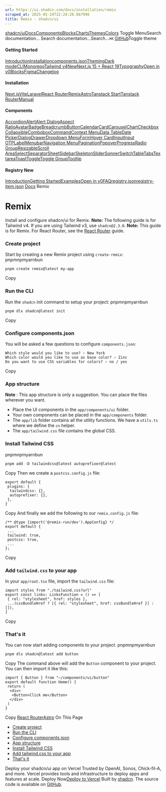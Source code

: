 ```yaml
---
url: https://ui.shadcn.com/docs/installation/remix
scraped_at: 2025-05-24T22:24:20.067996
title: Remix - shadcn/ui
---
```


[shadcn/ui](https://ui.shadcn.com/)[Docs](https://ui.shadcn.com/docs/installation)[Components](https://ui.shadcn.com/docs/components)[Blocks](https://ui.shadcn.com/blocks)[Charts](https://ui.shadcn.com/charts)[Themes](https://ui.shadcn.com/themes)[Colors](https://ui.shadcn.com/colors)
Toggle MenuSearch documentation...
Search documentation...Search...`⌘K`
[GitHub](https://github.com/shadcn-ui/ui)Toggle theme
#### Getting Started 
[Introduction](https://ui.shadcn.com/docs)[Installation](https://ui.shadcn.com/docs/installation)[components.json](https://ui.shadcn.com/docs/components-json)[Theming](https://ui.shadcn.com/docs/theming)[Dark mode](https://ui.shadcn.com/docs/dark-mode)[CLI](https://ui.shadcn.com/docs/cli)[Monorepo](https://ui.shadcn.com/docs/monorepo)[Tailwind v4New](https://ui.shadcn.com/docs/tailwind-v4)[Next.js 15 + React 19](https://ui.shadcn.com/docs/react-19)[Typography](https://ui.shadcn.com/docs/components/typography)[Open in v0](https://ui.shadcn.com/docs/v0)[Blocks](https://ui.shadcn.com/docs/blocks)[Figma](https://ui.shadcn.com/docs/figma)[Changelog](https://ui.shadcn.com/docs/changelog)
#### Installation 
[Next.js](https://ui.shadcn.com/docs/installation/next)[Vite](https://ui.shadcn.com/docs/installation/vite)[Laravel](https://ui.shadcn.com/docs/installation/laravel)[React Router](https://ui.shadcn.com/docs/installation/react-router)[Remix](https://ui.shadcn.com/docs/installation/remix)[Astro](https://ui.shadcn.com/docs/installation/astro)[Tanstack Start](https://ui.shadcn.com/docs/installation/tanstack)[Tanstack Router](https://ui.shadcn.com/docs/installation/tanstack-router)[Manual](https://ui.shadcn.com/docs/installation/manual)
#### Components 
[Accordion](https://ui.shadcn.com/docs/components/accordion)[Alert](https://ui.shadcn.com/docs/components/alert)[Alert Dialog](https://ui.shadcn.com/docs/components/alert-dialog)[Aspect Ratio](https://ui.shadcn.com/docs/components/aspect-ratio)[Avatar](https://ui.shadcn.com/docs/components/avatar)[Badge](https://ui.shadcn.com/docs/components/badge)[Breadcrumb](https://ui.shadcn.com/docs/components/breadcrumb)[Button](https://ui.shadcn.com/docs/components/button)[Calendar](https://ui.shadcn.com/docs/components/calendar)[Card](https://ui.shadcn.com/docs/components/card)[Carousel](https://ui.shadcn.com/docs/components/carousel)[Chart](https://ui.shadcn.com/docs/components/chart)[Checkbox](https://ui.shadcn.com/docs/components/checkbox)[Collapsible](https://ui.shadcn.com/docs/components/collapsible)[Combobox](https://ui.shadcn.com/docs/components/combobox)[Command](https://ui.shadcn.com/docs/components/command)[Context Menu](https://ui.shadcn.com/docs/components/context-menu)[Data Table](https://ui.shadcn.com/docs/components/data-table)[Date Picker](https://ui.shadcn.com/docs/components/date-picker)[Dialog](https://ui.shadcn.com/docs/components/dialog)[Drawer](https://ui.shadcn.com/docs/components/drawer)[Dropdown Menu](https://ui.shadcn.com/docs/components/dropdown-menu)[Form](https://ui.shadcn.com/docs/components/form)[Hover Card](https://ui.shadcn.com/docs/components/hover-card)[Input](https://ui.shadcn.com/docs/components/input)[Input OTP](https://ui.shadcn.com/docs/components/input-otp)[Label](https://ui.shadcn.com/docs/components/label)[Menubar](https://ui.shadcn.com/docs/components/menubar)[Navigation Menu](https://ui.shadcn.com/docs/components/navigation-menu)[Pagination](https://ui.shadcn.com/docs/components/pagination)[Popover](https://ui.shadcn.com/docs/components/popover)[Progress](https://ui.shadcn.com/docs/components/progress)[Radio Group](https://ui.shadcn.com/docs/components/radio-group)[Resizable](https://ui.shadcn.com/docs/components/resizable)[Scroll Area](https://ui.shadcn.com/docs/components/scroll-area)[Select](https://ui.shadcn.com/docs/components/select)[Separator](https://ui.shadcn.com/docs/components/separator)[Sheet](https://ui.shadcn.com/docs/components/sheet)[Sidebar](https://ui.shadcn.com/docs/components/sidebar)[Skeleton](https://ui.shadcn.com/docs/components/skeleton)[Slider](https://ui.shadcn.com/docs/components/slider)[Sonner](https://ui.shadcn.com/docs/components/sonner)[Switch](https://ui.shadcn.com/docs/components/switch)[Table](https://ui.shadcn.com/docs/components/table)[Tabs](https://ui.shadcn.com/docs/components/tabs)[Textarea](https://ui.shadcn.com/docs/components/textarea)[Toast](https://ui.shadcn.com/docs/components/toast)[Toggle](https://ui.shadcn.com/docs/components/toggle)[Toggle Group](https://ui.shadcn.com/docs/components/toggle-group)[Tooltip](https://ui.shadcn.com/docs/components/tooltip)
#### Registry New
[Introduction](https://ui.shadcn.com/docs/registry)[Getting Started](https://ui.shadcn.com/docs/registry/getting-started)[Examples](https://ui.shadcn.com/docs/registry/examples)[Open in v0](https://ui.shadcn.com/docs/registry/open-in-v0)[FAQ](https://ui.shadcn.com/docs/registry/faq)[registry.json](https://ui.shadcn.com/docs/registry/registry-json)[registry-item.json](https://ui.shadcn.com/docs/registry/registry-item-json)
[Docs](https://ui.shadcn.com/docs)
Remix
# Remix
Install and configure shadcn/ui for Remix.
**Note:** The following guide is for Tailwind v4. If you are using Tailwind v3, use `shadcn@2.3.0`.
**Note:** This guide is for Remix. For React Router, see the [React Router](https://ui.shadcn.com/docs/installation/react-router) guide.
### [](https://ui.shadcn.com/docs/installation/remix#create-project)Create project
Start by creating a new Remix project using `create-remix`:
pnpmnpmyarnbun
```
pnpm create remix@latest my-app

```

Copy
### [](https://ui.shadcn.com/docs/installation/remix#run-the-cli)Run the CLI
Run the `shadcn` init command to setup your project:
pnpmnpmyarnbun
```
pnpm dlx shadcn@latest init

```

Copy
### [](https://ui.shadcn.com/docs/installation/remix#configure-componentsjson)Configure components.json
You will be asked a few questions to configure `components.json`:
```
Which style would you like to use? › New York
Which color would you like to use as base color? › Zinc
Do you want to use CSS variables for colors? › no / yes
```
Copy
### [](https://ui.shadcn.com/docs/installation/remix#app-structure)App structure
**Note** : This app structure is only a suggestion. You can place the files wherever you want.
  * Place the UI components in the `app/components/ui` folder.
  * Your own components can be placed in the `app/components` folder.
  * The `app/lib` folder contains all the utility functions. We have a `utils.ts` where we define the `cn` helper.
  * The `app/tailwind.css` file contains the global CSS.


### [](https://ui.shadcn.com/docs/installation/remix#install-tailwind-css)Install Tailwind CSS
pnpmnpmyarnbun
```
pnpm add -D tailwindcss@latest autoprefixer@latest

```

Copy
Then we create a `postcss.config.js` file:
```
export default {
 plugins: {
  tailwindcss: {},
  autoprefixer: {},
 },
}
```
Copy
And finally we add the following to our `remix.config.js` file:
```
/** @type {import('@remix-run/dev').AppConfig} */
export default {
 ...
 tailwind: true,
 postcss: true,
 ...
};
```
Copy
### [](https://ui.shadcn.com/docs/installation/remix#add-tailwindcss-to-your-app)Add `tailwind.css` to your app
In your `app/root.tsx` file, import the `tailwind.css` file:
```
import styles from "./tailwind.css?url"
export const links: LinksFunction = () => [
 { rel: "stylesheet", href: styles },
 ...(cssBundleHref ? [{ rel: "stylesheet", href: cssBundleHref }] : []),
]
```
Copy
### [](https://ui.shadcn.com/docs/installation/remix#thats-it)That's it
You can now start adding components to your project.
pnpmnpmyarnbun
```
pnpm dlx shadcn@latest add button

```

Copy
The command above will add the `Button` component to your project. You can then import it like this:
```
import { Button } from "~/components/ui/button"
export default function Home() {
 return (
  <div>
   <Button>Click me</Button>
  </div>
 )
}
```
Copy
[React Router](https://ui.shadcn.com/docs/installation/react-router)[Astro](https://ui.shadcn.com/docs/installation/astro)
On This Page
  * [Create project](https://ui.shadcn.com/docs/installation/remix#create-project)
  * [Run the CLI](https://ui.shadcn.com/docs/installation/remix#run-the-cli)
  * [Configure components.json](https://ui.shadcn.com/docs/installation/remix#configure-componentsjson)
  * [App structure](https://ui.shadcn.com/docs/installation/remix#app-structure)
  * [Install Tailwind CSS](https://ui.shadcn.com/docs/installation/remix#install-tailwind-css)
  * [Add tailwind.css to your app](https://ui.shadcn.com/docs/installation/remix#add-tailwindcss-to-your-app)
  * [That's it](https://ui.shadcn.com/docs/installation/remix#thats-it)


Deploy your shadcn/ui app on Vercel
Trusted by OpenAI, Sonos, Chick-fil-A, and more.
Vercel provides tools and infrastructure to deploy apps and features at scale.
Deploy Now[Deploy to Vercel](https://vercel.com/new?utm_source=shadcn_site&utm_medium=web&utm_campaign=docs_cta_deploy_now_callout)
Built by [shadcn](https://twitter.com/shadcn). The source code is available on [GitHub](https://github.com/shadcn-ui/ui).

